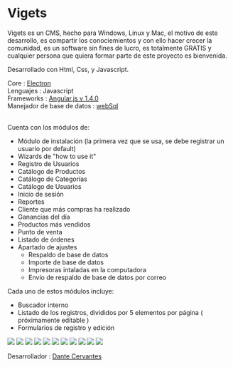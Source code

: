 # Vigets
Vigets es un CMS, hecho para Windows, Linux y Mac, el motivo de este desarrollo, es compartir los conociemientos y con ello hacer crecer la comunidad, es un software sin fines de lucro, es totalmente GRATIS y cualquier persona que quiera formar parte de este proyecto es bienvenida.

Desarrollado con Html, Css, y Javascript.

Core : <a href="https://github.com/mafintosh/electron-prebuilt" target="_blank">Electron</a>
<br>
Lenguajes : Javascript<br>
Frameworks : <a href="https://angularjs.org/" target="_blank">Angular.js v 1.4.0</a><br>
Manejador de base de datos : <a href="https://github.com/paulocaldeira17/angular-websql" target="_blank">webSql</a> <br><br>

Cuenta con los módulos de:
 - Módulo de instalación (la primera vez que se usa, se debe registrar un usuario por default)
 - Wizards de "how to use it"
 - Registro de Usuarios
 - Catálogo de Productos
 - Catálogo de Categorías
 - Catálogo de Usuarios
 - Inicio de sesión
 - Reportes
  - Cliente que más compras ha realizado
  - Ganancias del día
  - Productos más vendidos
 - Punto de venta
 - Listado de órdenes
 - Apartado de ajustes
    - Respaldo de base de datos
    - Importe de base de datos
    - Impresoras intaladas en la computadora
    - Envío de respaldo de base de datos por correo

Cada uno de estos módulos incluye:

 - Buscador interno
 - Listado de los registros, divididos por 5 elementos por página ( próximamente editable )
 - Formularios de registro y edición


<img src="http://dantecervantes.com/wp-content/uploads/2016/01/Captura-de-pantalla-2016-01-16-a-las-4.12.35-p.m..png">
<img src="http://dantecervantes.com/wp-content/uploads/2016/01/Captura-de-pantalla-2016-01-16-a-las-4.12.51-p.m..png">
<img src="http://dantecervantes.com/wp-content/uploads/2016/01/Captura-de-pantalla-2016-01-16-a-las-4.13.04-p.m..png">
<img src="http://dantecervantes.com/wp-content/uploads/2016/01/Captura-de-pantalla-2016-01-16-a-las-4.13.27-p.m..png">
<img src="http://dantecervantes.com/wp-content/uploads/2016/01/Captura-de-pantalla-2016-01-16-a-las-4.13.35-p.m..png">
<img src="http://dantecervantes.com/wp-content/uploads/2016/01/Captura-de-pantalla-2016-01-16-a-las-4.13.43-p.m..png">
<img src="http://dantecervantes.com/wp-content/uploads/2016/01/Captura-de-pantalla-2016-01-16-a-las-4.13.50-p.m..png">
<img src="http://dantecervantes.com/wp-content/uploads/2016/01/Captura-de-pantalla-2016-01-16-a-las-4.13.58-p.m..png">
<img src="http://dantecervantes.com/wp-content/uploads/2016/01/Captura-de-pantalla-2016-01-16-a-las-4.14.08-p.m..png">
<img src="http://dantecervantes.com/wp-content/uploads/2016/01/Captura-de-pantalla-2016-01-16-a-las-4.14.20-p.m..png">
<img src="http://dantecervantes.com/wp-content/uploads/2016/01/Captura-de-pantalla-2016-01-16-a-las-4.14.52-p.m..png">


Desarrollador : <a href="http://dantecervantes.com" target="_blank">Dante Cervantes</a> 

  
